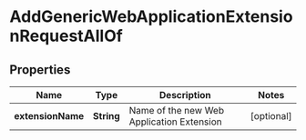 

# AddGenericWebApplicationExtensionRequestAllOf


## Properties

| Name | Type | Description | Notes |
|------------ | ------------- | ------------- | -------------|
|**extensionName** | **String** | Name of the new Web Application Extension |  [optional] |



